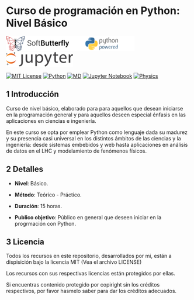 # Curso de programación en Python: Nivel Básico

<img src="./resources/img/softbutterfly-logo-small.png"><img src="./resources/img/white-space.png"><img src="./resources/img/python-powered-small.png"><img src="./resources/img/white-space.png"><img src="./resources/img/jupyter-logo-small.png">

[![MIT License][2]][1] [![Python][3]][1] [![MD][4]][1] [![Jupyter Notebook][5]][1] [![Physics][6]][1]

## 1 Introducción

Curso de nivel básico, elaborado para para aquellos que desean iniciarse en la programación general y para aquellos deseen especial énfasis en las aplicaciones en ciencias e ingeniería.

En este curso se opta por emplear Python como lenguaje dada su madurez y su presencia casi universal en los distintos ámbitos de las ciencias y la ingeniería: desde sistemas embebidos y web hasta aplicaciones en análisis de datos en el LHC y modelamiento de fenómenos físicos.

## 2 Detalles

* **Nivel**: Básico.

* **Método**: Teórico - Práctico.


* **Duración**: 15 horas.

* **Publico objetivo**: Público en general que deseen iniciar en la progrmación con Python.

## 3 Licencia

Todos los recursos en este repositorio, desarrollados por mi, están a dispisición
bajo la licencia MIT (Vea el archivo LICENSE)

Los recursos con sus respectivas licencias están protegidos por ellas.

Si encuentras contenido protegido por copiright sin los créditos respectivos,
por favor hasmelo saber para dar los créditos adecuados.


[1]: git@github.com:zodiacfireworks/meteorological-faker.git
[2]: https://img.shields.io/badge/License-MIT-blue.svg?maxAge=2592000&style=flat-square
[3]: https://img.shields.io/badge/Language-Python-green.svg?maxAge=2592000&style=flat-square
[4]: https://img.shields.io/badge/Language-Markdown-lightgrey.svg?maxAge=2592000&style=flat-square
[5]: https://img.shields.io/badge/Tool-Jupyter%20Notebook-orange.svg?maxAge=2592000&style=flat-square
[6]: https://img.shields.io/badge/Level-Basic-green.svg?maxAge=2592000&style=flat-square
